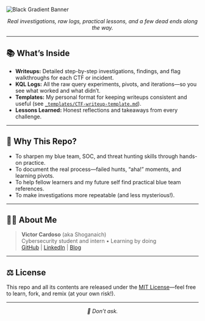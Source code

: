 ![Black Gradient Banner](https://github.com/user-attachments/assets/639364e0-7dd4-493e-904f-7cb2676a6854)
<p align="center"><i>Real investigations, raw logs, practical lessons, and a few dead ends along the way.
</i></p>

---

## 📚 What’s Inside

- **Writeups:** Detailed step-by-step investigations, findings, and flag walkthroughs for each CTF or incident.
- **KQL Logs:** All the raw query experiments, pivots, and iterations—so you see what worked and what didn’t.
- **Templates:** My personal format for keeping writeups consistent and useful (see [`_templates/CTF-writeup-template.md`](./_templates/CTF-writeup-template.md)).
- **Lessons Learned:** Honest reflections and takeaways from every challenge.

---

## 🤔 Why This Repo?

- To sharpen my blue team, SOC, and threat hunting skills through hands-on practice.
- To document the real process—failed hunts, “aha!” moments, and learning pivots.
- To help fellow learners and my future self find practical blue team references.
- To make investigations more repeatable (and less mysterious!).

---

## 👨‍💻 About Me

> **Victor Cardoso** (aka Shoganaich)  
> Cybersecurity student and intern • Learning by doing  
> [GitHub](https://github.com/shoganaich) | [LinkedIn](https://www.linkedin.com/in/victordccardoso/) | [Blog](https://shoganaich.bearblog.dev/)

---

## ⚖️ License

This repo and all its contents are released under the [MIT License](./LICENSE)—feel free to learn, fork, and remix (at your own risk!).

---

<p align="center"><i>🦖 Don’t ask.</i></p>
